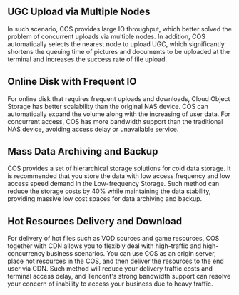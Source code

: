 ## UGC Upload via Multiple Nodes
In such scenario, COS provides large IO throughput, which better solved the problem of concurrent uploads via multiple nodes. In addition, COS automatically selects the nearest node to upload UGC, which significantly shortens the queuing time of pictures and documents to be uploaded at the terminal and increases the success rate of file upload.

## Online Disk with Frequent IO
For online disk that requires frequent uploads and downloads, Cloud Object Storage has better scalability than the original NAS device. COS can automatically expand the volume along with the increasing of user data. For concurrent access, COS has more bandwidth support than the traditional NAS device, avoiding access delay or unavailable service.

## Mass Data Archiving and Backup
COS provides a set of hierarchical storage solutions for cold data storage. It is recommended that you store the data with low access frequency and low access speed demand in the Low-frequency Storage. Such method can reduce the storage costs by 40% while maintaining the data stability, providing massive low cost spaces for data archiving and backup.

## Hot Resources Delivery and Download
For delivery of hot files such as VOD sources and game resources, COS together with CDN allows you to flexibly deal with high-traffic and high-concurrency business scenarios. You can use COS as an origin server, place hot resources in the COS, and then deliver the resources to the end user via CDN. Such method will reduce your delivery traffic costs and terminal access delay, and Tencent's strong bandwidth support can resolve your concern of inability to access your business due to heavy traffic.
